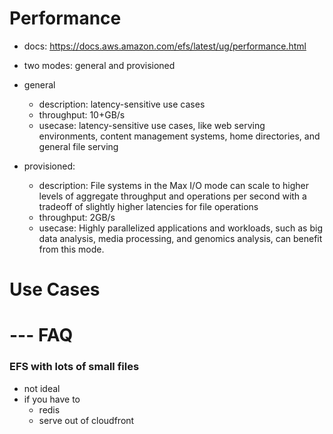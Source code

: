 
# Performance
- docs: https://docs.aws.amazon.com/efs/latest/ug/performance.html

- two modes: general and provisioned
- general
    - description:  latency-sensitive use cases
    - throughput: 10+GB/s
    - usecase:  latency-sensitive use cases, like web serving environments, content management systems, home directories, and general file serving
- provisioned:
    - description: File systems in the Max I/O mode can scale to higher levels of aggregate throughput and operations per second with a tradeoff of slightly higher latencies for file operations
    - throughput: 2GB/s
    - usecase: Highly parallelized applications and workloads, such as big data analysis, media processing, and genomics analysis, can benefit from this mode.

# Use Cases

# --- FAQ

### EFS with lots of small files
- not ideal
- if you have to
    - redis
    - serve out of cloudfront
